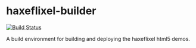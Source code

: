 # haxeflixel-builder

[![Build Status](https://travis-ci.org/impaler/haxeflixel-builder.svg?branch=master)](https://travis-ci.org/impaler/haxeflixel-builder)

A build environment for building and deploying the haxeflixel html5 demos.
